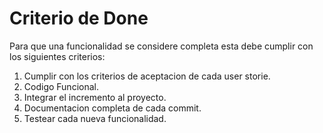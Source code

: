 # Criterio de Done
Para que una funcionalidad se considere completa esta debe cumplir con los siguientes criterios:

1. Cumplir con los criterios de aceptacion de cada user storie. 
2. Codigo Funcional.
3. Integrar el incremento al proyecto.
4. Documentacion completa de cada commit.
5. Testear cada nueva funcionalidad.